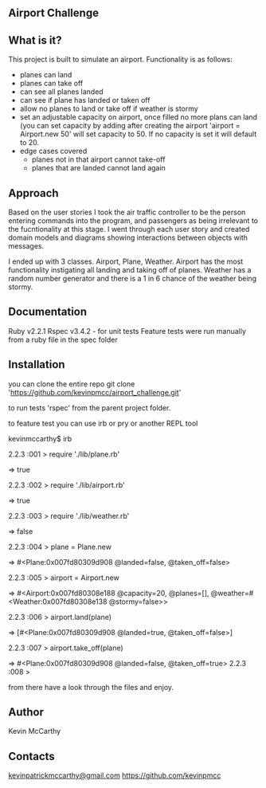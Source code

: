 Airport Challenge
------------------

What is it?
------------
This project is built to simulate an airport. Functionality is as follows:

* planes can land 
* planes can take off
* can see all planes landed
* can see if plane has landed or taken off
* allow no planes to land or take off if weather is stormy
* set an adjustable capacity on airport, once filled no more plans can land (you
  can set capacity by adding after creating the airport 'airport = Airport.new
50' will set capacity to 50. If no capacity is set it will default to 20.
* edge cases covered
    - planes not in that airport cannot take-off
    - planes that are landed cannot land again 
  



Approach
------------
Based on the user stories I took the air traffic controller to be the person
entering commands into the program, and passengers as being irrelevant to the
fucntionality at this stage.
I went through each user story and created domain models and diagrams showing
interactions between objects with messages.

I ended up with 3 classes. Airport, Plane, Weather. Airport has the most
functionality instigating all landing and taking off of planes. Weather has a
random number generator and there is a 1 in 6 chance of the weather being
stormy.


Documentation
------------
Ruby v2.2.1
Rspec v3.4.2 - for unit tests
Feature tests were run manually from a ruby file in the spec folder


Installation
------------
you can clone the entire repo
git clone 'https://github.com/kevinpmcc/airport_challenge.git'

to run tests
'rspec'
from the parent project folder.

to feature test you can use irb or pry or another REPL tool

kevinmccarthy$ irb

2.2.3 :001 > require './lib/plane.rb'

 => true 
 
2.2.3 :002 > require './lib/airport.rb'

 => true 
 
2.2.3 :003 > require './lib/weather.rb'

 => false 
 
2.2.3 :004 > plane = Plane.new

 => #<Plane:0x007fd80309d908 @landed=false, @taken_off=false> 
 
2.2.3 :005 > airport = Airport.new

 => #<Airport:0x007fd80308e188 @capacity=20, @planes=[],
@weather=#<Weather:0x007fd80308e138 @stormy=false>> 

2.2.3 :006 > airport.land(plane)

 => [#<Plane:0x007fd80309d908 @landed=true, @taken_off=false>] 
 
2.2.3 :007 > airport.take_off(plane)

 => #<Plane:0x007fd80309d908 @landed=false, @taken_off=true> 
2.2.3 :008 > 

from there have a look through the files and enjoy.


Author
------------
Kevin McCarthy

Contacts
------------
kevinpatrickmccarthy@gmail.com
https://github.com/kevinpmcc
